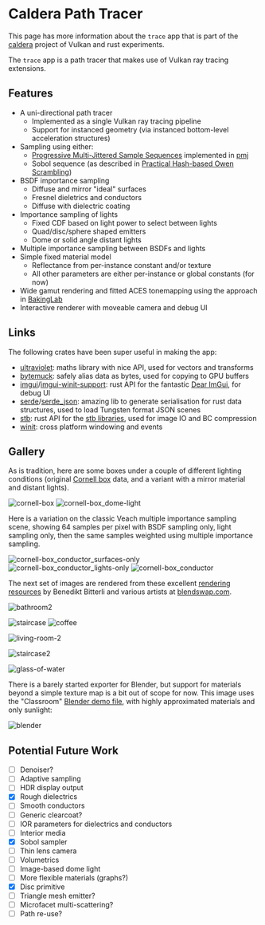 # Caldera Path Tracer

This page has more information about the `trace` app that is part of the [caldera](https://github.com/sjb3d/caldera) project of Vulkan and rust experiments.

The `trace` app is a path tracer that makes use of Vulkan ray tracing extensions.

## Features

* A uni-directional path tracer
  * Implemented as a single Vulkan ray tracing pipeline
  * Support for instanced geometry (via instanced bottom-level acceleration structures)
* Sampling using either:
  * [Progressive Multi-Jittered Sample Sequences](https://graphics.pixar.com/library/ProgressiveMultiJitteredSampling/) implemented in [pmj](https://github.com/sjb3d/pmj)
  * Sobol sequence (as described in [Practical Hash-based Owen Scrambling](http://www.jcgt.org/published/0009/04/01/))
* BSDF importance sampling
  * Diffuse and mirror "ideal" surfaces
  * Fresnel dieletrics and conductors
  * Diffuse with dielectric coating
* Importance sampling of lights
  * Fixed CDF based on light power to select between lights
  * Quad/disc/sphere shaped emitters
  * Dome or solid angle distant lights
* Multiple importance sampling between BSDFs and lights
* Simple fixed material model
  * Reflectance from per-instance constant and/or texture
  * All other parameters are either per-instance or global constants (for now)
* Wide gamut rendering and fitted ACES tonemapping using the approach in [BakingLab](https://github.com/TheRealMJP/BakingLab/blob/master/BakingLab/ACES.hlsl)
* Interactive renderer with moveable camera and debug UI

## Links

The following crates have been super useful in making the app:

* [ultraviolet](https://crates.io/crates/ultraviolet): maths library with nice API, used for vectors and transforms
* [bytemuck](https://crates.io/crates/bytemuck): safely alias data as bytes, used for copying to GPU buffers
* [imgui](https://crates.io/crates/imgui)/[imgui-winit-support](https://crates.io/crates/imgui-winit-support): rust API for the fantastic [Dear ImGui](https://github.com/ocornut/imgui), for debug UI
* [serde](https://crates.io/crates/serde)/[serde_json](https://crates.io/crates/serde_json): amazing lib to generate serialisation for rust data structures, used to load Tungsten format JSON scenes
* [stb](https://crates.io/crates/stb): rust API for the [stb libraries](https://github.com/nothings/stb), used for image IO and BC compression
* [winit](https://crates.io/crates/winit): cross platform windowing and events

## Gallery

As is tradition, here are some boxes under a couple of different lighting conditions (original [Cornell box](https://www.graphics.cornell.edu/online/box/data.html) data, and a variant with a mirror material and distant lights).

![cornell-box](trace_cornell-box.jpg) ![cornell-box_dome-light](trace_cornell-box_dome-light.jpg)

Here is a variation on the classic Veach multiple importance sampling scene, showing 64 samples per pixel with BSDF sampling only, light sampling only, then the same samples weighted using multiple importance sampling.

![cornell-box_conductor_surfaces-only](trace_cornell-box_conductor_surfaces-only.jpg) ![cornell-box_conductor_lights-only](trace_cornell-box_conductor_lights-only.jpg)
 ![cornell-box_conductor](trace_cornell-box_conductor.jpg)

The next set of images are rendered from these excellent [rendering resources](https://benedikt-bitterli.me/resources/) by Benedikt Bitterli and various artists at [blendswap.com](https://blendswap.com/).

![bathroom2](trace_bathroom2.jpg)

![staircase](trace_staircase.jpg) ![coffee](trace_coffee.jpg)

![living-room-2](trace_living-room-2.jpg)

![staircase2](trace_staircase2.jpg)

![glass-of-water](trace_glass-of-water.jpg)

There is a barely started exporter for Blender, but support for materials beyond a simple texture map is a bit out of scope for now.  This image uses the "Classroom" [Blender demo file](https://www.blender.org/download/demo-files/), with highly approximated materials and only sunlight:

![blender](trace_blender.jpg)

## Potential Future Work

- [ ] Denoiser?
- [ ] Adaptive sampling
- [ ] HDR display output
- [x] Rough dielectrics
- [ ] Smooth conductors
- [ ] Generic clearcoat?
- [ ] IOR parameters for dielectrics and conductors
- [ ] Interior media
- [x] Sobol sampler
- [ ] Thin lens camera
- [ ] Volumetrics
- [ ] Image-based dome light
- [ ] More flexible materials (graphs?)
- [x] Disc primitive
- [ ] Triangle mesh emitter?
- [ ] Microfacet multi-scattering?
- [ ] Path re-use?
